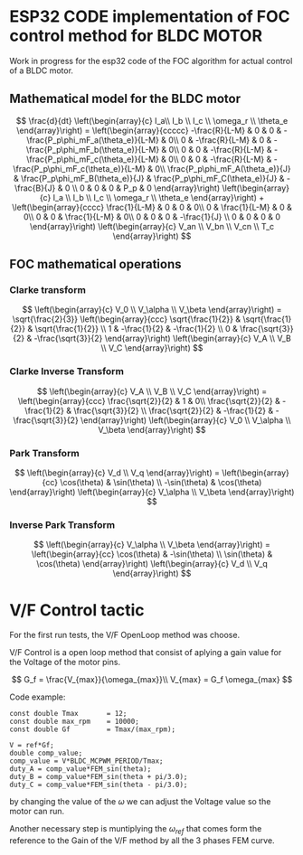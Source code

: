 # ESP32 CODE implementation of FOC control method for BLDC MOTOR

Work in progress for the esp32 code of the FOC algorithm for actual control of a BLDC motor.

## Mathematical model for the BLDC motor

$$
\frac{d}{dt}
\left(\begin{array}{c}
I_a\\
I_b \\
I_c \\
\omega_r \\
\theta_e
\end{array}\right)
= \left(\begin{array}{ccccc}
-\frac{R}{L-M} & 0 & 0 & -\frac{P_p\phi_mF_a(\theta_e)}{L-M} & 0\\
0 & -\frac{R}{L-M} & 0 & -\frac{P_p\phi_mF_b(\theta_e)}{L-M} & 0\\
0 & 0 & -\frac{R}{L-M} & -\frac{P_p\phi_mF_c(\theta_e)}{L-M} & 0\\
0 & 0 & -\frac{R}{L-M} & -\frac{P_p\phi_mF_c(\theta_e)}{L-M} & 0\\
\frac{P_p\phi_mF_A(\theta_e)}{J} & \frac{P_p\phi_mF_B(\theta_e)}{J} & \frac{P_p\phi_mF_C(\theta_e)}{J} & -\frac{B}{J} & 0 \\
0 & 0 & 0 & P_p & 0
\end{array}\right)
\left(\begin{array}{c}
I_a \\
I_b \\
I_c \\
\omega_r \\
\theta_e
\end{array}\right)
+
\left(\begin{array}{cccc}
\frac{1}{L-M} & 0 & 0 & 0\\
0 & \frac{1}{L-M} & 0 & 0\\
0 & 0 & \frac{1}{L-M} & 0\\
0 & 0 & 0 & -\frac{1}{J} \\
0 & 0 & 0 & 0
\end{array}\right)
\left(\begin{array}{c}
V_an \\
V_bn \\
V_cn \\
T_c
\end{array}\right)
$$

## FOC mathematical operations

### Clarke transform

$$
    \left(\begin{array}{c}
    V_0 \\
    V_\alpha \\
    V_\beta
    \end{array}\right)
    =
    \sqrt{\frac{2}{3}}
    \left(\begin{array}{ccc}
    \sqrt{\frac{1}{2}} & \sqrt{\frac{1}{2}} & \sqrt{\frac{1}{2}} \\
    1 & -\frac{1}{2} & -\frac{1}{2} \\
    0  & \frac{\sqrt{3}}{2} & -\frac{\sqrt{3}}{2}
    \end{array}\right)
    \left(\begin{array}{c}
    V_A \\
    V_B \\
    V_C
    \end{array}\right)
$$

### Clarke Inverse Transform

$$
    \left(\begin{array}{c}
    V_A \\
    V_B \\
    V_C
    \end{array}\right)
    =
    \left(\begin{array}{ccc}
    \frac{\sqrt{2}}{2} & 1 & 0\\
    \frac{\sqrt{2}}{2} & -\frac{1}{2} & \frac{\sqrt{3}}{2} \\
    \frac{\sqrt{2}}{2} & -\frac{1}{2} & -\frac{\sqrt{3}}{2}
    \end{array}\right)
    \left(\begin{array}{c}
    V_0 \\
    V_\alpha \\
    V_\beta
    \end{array}\right)
$$

### Park Transform

$$
    \left(\begin{array}{c}
    V_d \\
    V_q
    \end{array}\right)
    =
    \left(\begin{array}{cc}
    \cos(\theta) & \sin(\theta) \\
    -\sin(\theta) & \cos(\theta)
    \end{array}\right)
    \left(\begin{array}{c}
    V_\alpha \\
    V_\beta
    \end{array}\right)
$$

### Inverse Park Transform

$$
    \left(\begin{array}{c}
    V_\alpha \\
    V_\beta
    \end{array}\right)
    =
    \left(\begin{array}{cc}
    \cos(\theta) & -\sin(\theta) \\
    \sin(\theta) & \cos(\theta)
    \end{array}\right)
    \left(\begin{array}{c}
    V_d \\
    V_q
    \end{array}\right)
$$

# V/F Control tactic
For the first run tests, the V/F OpenLoop method was choose.

V/F Control is a open loop method that consist of aplying a gain value for the Voltage of the motor pins.

$$
G_f = \frac{V_{max}}{\omega_{max}}\\
V_{max} = G_f \omega_{max}
$$

Code example:
```
const double Tmax       = 12;
const double max_rpm    = 10000;
const double Gf         = Tmax/(max_rpm);

V = ref*Gf;
double comp_value;
comp_value = V*BLDC_MCPWM_PERIOD/Tmax;
duty_A = comp_value*FEM_sin(theta);
duty_B = comp_value*FEM_sin(theta + pi/3.0);
duty_C = comp_value*FEM_sin(theta - pi/3.0);
```

by changing the value of the $\omega$ we can adjust the Voltage value so the motor can run. 

Another necessary step is muntiplying the $\omega_{ref}$ that comes form the reference to the Gain of the V/F method by all the 3 phases FEM curve.
